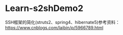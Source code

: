 # Learn-s2shDemo2
SSH框架的简化(struts2、spring4、hibernate5)参考资料：https://www.cnblogs.com/laibin/p/5966789.html
